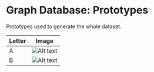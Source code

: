 # Graph Database: Prototypes

Prototypes used to generate the whole dataset.


| Letter  | Image |
| ------------- | ------------- |
| A  | ![Alt text]()  |
| B  | ![Alt text]() |
